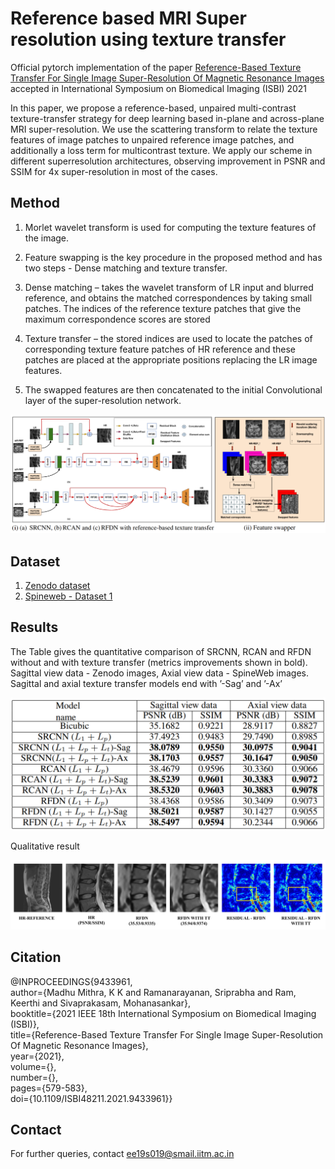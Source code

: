 # Reference based MRI Super resolution using texture transfer
Official pytorch implementation of the paper [Reference-Based Texture Transfer For Single Image Super-Resolution Of Magnetic Resonance Images](https://ieeexplore.ieee.org/document/9433961) accepted in International Symposium on Biomedical Imaging (ISBI) 2021

In this paper, we propose a reference-based, unpaired multi-contrast texture-transfer strategy for deep learning based in-plane and across-plane MRI super-resolution. 
We use the scattering transform to relate the texture features of image patches to unpaired reference image patches, and additionally a loss term for multicontrast texture.
We apply our scheme in different superresolution architectures, observing improvement in PSNR and SSIM for 4x super-resolution in most of the cases.


## Method

1. Morlet wavelet transform is used for computing the texture features of the image.

2. Feature swapping is the key procedure in the proposed method and has two steps - Dense matching and texture transfer.

3. Dense matching – takes the wavelet transform of LR input and blurred reference, and obtains the matched correspondences by taking small patches. The indices of the reference texture patches that give the maximum correspondence scores are stored

4. Texture transfer – the stored indices are used to locate the patches of corresponding texture feature patches of HR reference and these patches are placed at the appropriate positions replacing the LR image features. 

5. The swapped features are then concatenated to the initial Convolutional layer of the super-resolution network.

![alt text](https://github.com/Madhu081096/Reference-based-MRI-superresolution-using-texture-transfer/blob/main/Architecture.png)


## Dataset

1. [Zenodo dataset](https://zenodo.org/record/22304)
2. [Spineweb - Dataset 1](http://spineweb.digitalimaginggroup.ca/Index.php?n=Main.Datasets#Dataset_1.3A_Cross_Modality_Spinal_Images_for_Spine_Workshop)

## Results

The Table gives the quantitative comparison of SRCNN, RCAN and RFDN without and with texture transfer (metrics improvements shown in bold).
Sagittal view data - Zenodo images, Axial view data - SpineWeb images. Sagittal and axial texture transfer models end with ’-Sag’ and ’-Ax’

![alt text](https://github.com/Madhu081096/Reference-based-MRI-superresolution-using-texture-transfer/blob/main/table.png)

Qualitative result

![alt text](https://github.com/Madhu081096/Reference-based-MRI-superresolution-using-texture-transfer/blob/main/first_v3.png)

## Citation

@INPROCEEDINGS{9433961,  
  author={Madhu Mithra, K K and Ramanarayanan, Sriprabha and Ram, Keerthi and Sivaprakasam, Mohanasankar},  
  booktitle={2021 IEEE 18th International Symposium on Biomedical Imaging (ISBI)},  
  title={Reference-Based Texture Transfer For Single Image Super-Resolution Of Magnetic Resonance Images},   
  year={2021},  
  volume={},  
  number={},  
  pages={579-583},  
  doi={10.1109/ISBI48211.2021.9433961}}  
  
## Contact

For further queries, contact ee19s019@smail.iitm.ac.in





